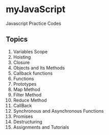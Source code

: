 # myJavaScript
Javascript  Practice Codes

## Topics
1. Variables Scope 
2. Hoisting
3. Closure
4. Objects and Its Methods
5. Callback functions
6. Functions
7. Prototypes
8. Map Method
9. Filter Method
10. Reduce Method
11. CallBack
12. Synchronous and Asynchronous Functions
13. Promises
14. Destructuring
15. Assignments and Tutorials
